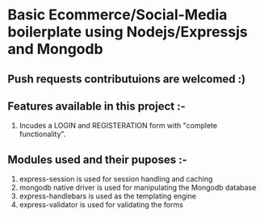 # Basic Ecommerce/Social-Media boilerplate using Nodejs/Expressjs and Mongodb

## Push requests contributuions are welcomed  :) 

## Features available in this project :-
1. Incudes a LOGIN and REGISTERATION form with "complete functionality".

## Modules used and their puposes :-
1. express-session is used for session handling and caching
2. mongodb native driver is used for manipulating the Mongodb database
3. express-handlebars is used as the templating engine
4. express-validator is used for validating the forms
